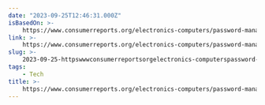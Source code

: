 ```yaml
---
date: "2023-09-25T12:46:31.000Z"
isBasedOn: >-
    https://www.consumerreports.org/electronics-computers/password-managers/best-password-managers-review-digital-security-privacy-ease-of-use-a7337649384/
link: >-
    https://www.consumerreports.org/electronics-computers/password-managers/best-password-managers-review-digital-security-privacy-ease-of-use-a7337649384/
slug: >-
    2023-09-25-httpswwwconsumerreportsorgelectronics-computerspassword-managersbest-password-managers-review-digital-security-privacy-ease-of-use-a7337649384
tags:
    - Tech
title: >-
    https://www.consumerreports.org/electronics-computers/password-managers/best-password-managers-review-digital-security-privacy-ease-of-use-a7337649384/
---
```

